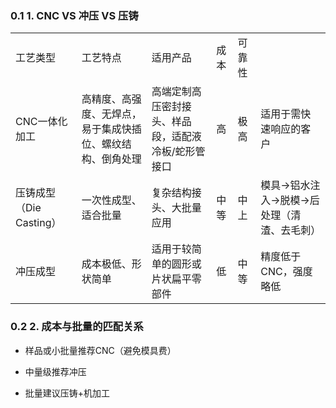 ### 0.1 **1. CNC VS 冲压 VS 压铸**

|   |   |   |   |   |   |
|---|---|---|---|---|---|
|工艺类型|工艺特点|适用产品|成本|可靠性||
|CNC一体化加工|高精度、高强度、无焊点，易于集成快插位、螺纹结构、倒角处理|高端定制高压密封接头、样品段，适配液冷板/蛇形管接口|高|极高|适用于需快速响应的客户|
|压铸成型（Die Casting）|一次性成型、适合批量|复杂结构接头、大批量应用|中等|中上|模具→铝水注入→脱模→后处理（清渣、去毛刺）|
|冲压成型|成本极低、形状简单|适用于较简单的圆形或片状扁平零部件|低|中等|精度低于CNC，强度略低|
### 0.2 **2. 成本与批量的匹配关系**

- 样品或小批量推荐CNC（避免模具费）
    
- 中量级推荐冲压
    
- 批量建议压铸+机加工